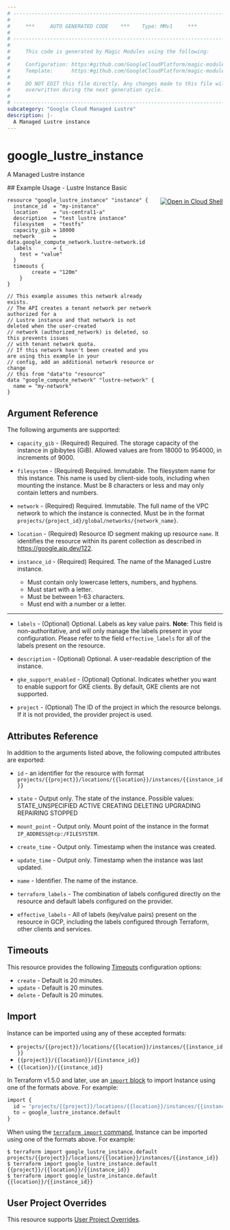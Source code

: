 ```yaml
---
# ----------------------------------------------------------------------------
#
#     ***     AUTO GENERATED CODE    ***    Type: MMv1     ***
#
# ----------------------------------------------------------------------------
#
#     This code is generated by Magic Modules using the following:
#
#     Configuration: https:#github.com/GoogleCloudPlatform/magic-modules/tree/main/mmv1/products/lustre/Instance.yaml
#     Template:      https:#github.com/GoogleCloudPlatform/magic-modules/tree/main/mmv1/templates/terraform/resource.html.markdown.tmpl
#
#     DO NOT EDIT this file directly. Any changes made to this file will be
#     overwritten during the next generation cycle.
#
# ----------------------------------------------------------------------------
subcategory: "Google Cloud Managed Lustre"
description: |-
  A Managed Lustre instance
---
```


# google_lustre_instance

A Managed Lustre instance



<div class = "oics-button" style="float: right; margin: 0 0 -15px">
  <a href="https://console.cloud.google.com/cloudshell/open?cloudshell_git_repo=https%3A%2F%2Fgithub.com%2Fterraform-google-modules%2Fdocs-examples.git&cloudshell_image=gcr.io%2Fcloudshell-images%2Fcloudshell%3Alatest&cloudshell_print=.%2Fmotd&cloudshell_tutorial=.%2Ftutorial.md&cloudshell_working_dir=lustre_instance_basic&open_in_editor=main.tf" target="_blank">
    <img alt="Open in Cloud Shell" src="//gstatic.com/cloudssh/images/open-btn.svg" style="max-height: 44px; margin: 32px auto; max-width: 100%;">
  </a>
</div>
## Example Usage - Lustre Instance Basic


```hcl
resource "google_lustre_instance" "instance" {
  instance_id  = "my-instance"
  location     = "us-central1-a"
  description  = "test lustre instance"
  filesystem   = "testfs"
  capacity_gib = 18000
  network      = data.google_compute_network.lustre-network.id
  labels       = {
    test = "value"
  }
  timeouts {
		create = "120m"
	}
}

// This example assumes this network already exists.
// The API creates a tenant network per network authorized for a
// Lustre instance and that network is not deleted when the user-created
// network (authorized_network) is deleted, so this prevents issues
// with tenant network quota.
// If this network hasn't been created and you are using this example in your
// config, add an additional network resource or change
// this from "data"to "resource"
data "google_compute_network" "lustre-network" {
  name = "my-network"
}
```

## Argument Reference

The following arguments are supported:


* `capacity_gib` -
  (Required)
  Required. The storage capacity of the instance in gibibytes (GiB). Allowed values
  are from 18000 to 954000, in increments of 9000.

* `filesystem` -
  (Required)
  Required. Immutable. The filesystem name for this instance. This name is used by client-side
  tools, including when mounting the instance. Must be 8 characters or less
  and may only contain letters and numbers.

* `network` -
  (Required)
  Required. Immutable. The full name of the VPC network to which the instance is connected.
  Must be in the format
  `projects/{project_id}/global/networks/{network_name}`.

* `location` -
  (Required)
  Resource ID segment making up resource `name`. It identifies the resource within its parent collection as described in https://google.aip.dev/122.

* `instance_id` -
  (Required)
  Required. The name of the Managed Lustre instance.
  * Must contain only lowercase letters, numbers, and hyphens.
  * Must start with a letter.
  * Must be between 1-63 characters.
  * Must end with a number or a letter.


- - -


* `labels` -
  (Optional)
  Optional. Labels as key value pairs.
  **Note**: This field is non-authoritative, and will only manage the labels present in your configuration.
  Please refer to the field `effective_labels` for all of the labels present on the resource.

* `description` -
  (Optional)
  Optional. A user-readable description of the instance.

* `gke_support_enabled` -
  (Optional)
  Optional. Indicates whether you want to enable support for GKE clients. By default,
  GKE clients are not supported.

* `project` - (Optional) The ID of the project in which the resource belongs.
    If it is not provided, the provider project is used.


## Attributes Reference

In addition to the arguments listed above, the following computed attributes are exported:

* `id` - an identifier for the resource with format `projects/{{project}}/locations/{{location}}/instances/{{instance_id}}`

* `state` -
  Output only. The state of the instance.
  Possible values:
  STATE_UNSPECIFIED
  ACTIVE
  CREATING
  DELETING
  UPGRADING
  REPAIRING
  STOPPED

* `mount_point` -
  Output only. Mount point of the instance in the format `IP_ADDRESS@tcp:/FILESYSTEM`.

* `create_time` -
  Output only. Timestamp when the instance was created.

* `update_time` -
  Output only. Timestamp when the instance was last updated.

* `name` -
  Identifier. The name of the instance.

* `terraform_labels` -
  The combination of labels configured directly on the resource
   and default labels configured on the provider.

* `effective_labels` -
  All of labels (key/value pairs) present on the resource in GCP, including the labels configured through Terraform, other clients and services.


## Timeouts

This resource provides the following
[Timeouts](https://developer.hashicorp.com/terraform/plugin/sdkv2/resources/retries-and-customizable-timeouts) configuration options:

- `create` - Default is 20 minutes.
- `update` - Default is 20 minutes.
- `delete` - Default is 20 minutes.

## Import


Instance can be imported using any of these accepted formats:

* `projects/{{project}}/locations/{{location}}/instances/{{instance_id}}`
* `{{project}}/{{location}}/{{instance_id}}`
* `{{location}}/{{instance_id}}`


In Terraform v1.5.0 and later, use an [`import` block](https://developer.hashicorp.com/terraform/language/import) to import Instance using one of the formats above. For example:

```tf
import {
  id = "projects/{{project}}/locations/{{location}}/instances/{{instance_id}}"
  to = google_lustre_instance.default
}
```

When using the [`terraform import` command](https://developer.hashicorp.com/terraform/cli/commands/import), Instance can be imported using one of the formats above. For example:

```
$ terraform import google_lustre_instance.default projects/{{project}}/locations/{{location}}/instances/{{instance_id}}
$ terraform import google_lustre_instance.default {{project}}/{{location}}/{{instance_id}}
$ terraform import google_lustre_instance.default {{location}}/{{instance_id}}
```

## User Project Overrides

This resource supports [User Project Overrides](https://registry.terraform.io/providers/hashicorp/google/latest/docs/guides/provider_reference#user_project_override).
